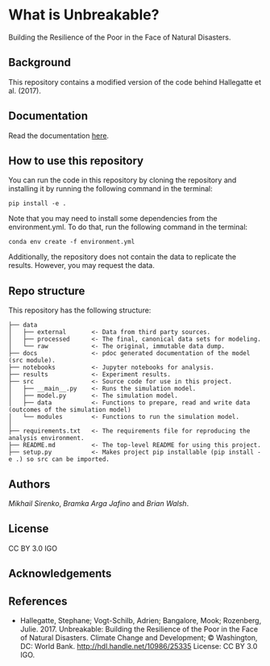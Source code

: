 # What is Unbreakable?
Building the Resilience of the Poor in the Face of Natural Disasters.

## Background
This repository contains a modified version of the code behind Hallegatte et al. (2017).

## Documentation
Read the documentation [here](https://mikhailsirenko.github.io/unbreakable/src.html).

## How to use this repository
You can run the code in this repository by cloning the repository and installing it by running the following command in the terminal:

```
pip install -e .
```

Note that you may need to install some dependencies from the environment.yml. To do that, run the following command in the terminal:

```
conda env create -f environment.yml
```

Additionally, the repository does not contain the data to replicate the results. However, you may request the data.

## Repo structure
This repository has the following structure:
    
``` 
├── data
│   ├── external       <- Data from third party sources.
│   ├── processed      <- The final, canonical data sets for modeling.
│   └── raw            <- The original, immutable data dump.
├── docs               <- pdoc generated documentation of the model (src module).
├── notebooks          <- Jupyter notebooks for analysis.
├── results            <- Experiment results.
├── src                <- Source code for use in this project.
│   ├── __main__.py    <- Runs the simulation model.
│   ├── model.py       <- The simulation model.
│   ├── data           <- Functions to prepare, read and write data (outcomes of the simulation model)
│   └── modules        <- Functions to run the simulation model.
│
├── requirements.txt   <- The requirements file for reproducing the analysis environment.
├── README.md          <- The top-level README for using this project.
├── setup.py           <- Makes project pip installable (pip install -e .) so src can be imported.
```

## Authors
*Mikhail Sirenko*, *Bramka Arga Jafino* and *Brian Walsh*. 

## License
CC BY 3.0 IGO

## Acknowledgements

## References
* Hallegatte, Stephane; Vogt-Schilb, Adrien; Bangalore, Mook; Rozenberg, Julie. 2017. Unbreakable: Building the Resilience of the Poor in the Face of Natural Disasters. Climate Change and Development; © Washington, DC: World Bank. http://hdl.handle.net/10986/25335 License: CC BY 3.0 IGO.